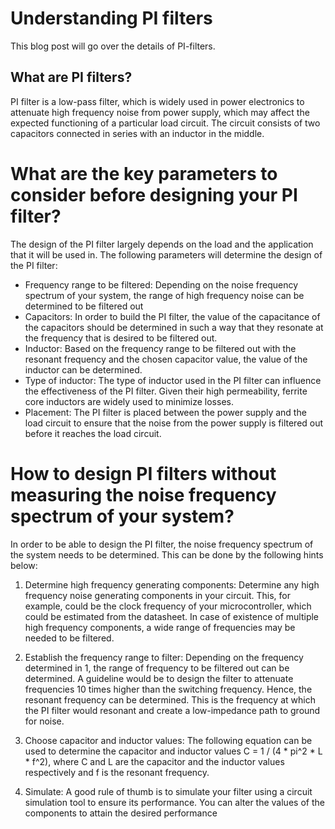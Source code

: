 #  Understanding PI filters

This blog post will go over the details of PI-filters. 

## What are PI filters?

PI filter is a low-pass filter, which is widely used in power electronics to attenuate high frequency noise from power supply, which may affect the expected functioning of a particular load circuit. The circuit consists of two capacitors connected in series with an inductor in the middle. 

# What are the key parameters to consider before designing your PI filter?

The design of the PI filter largely depends on the load and the application that it will be used in. The following parameters will determine the design of the PI filter:

- Frequency range to be filtered: Depending on the noise frequency spectrum of your system, the range of high frequency noise can be determined to be filtered out
- Capacitors: In order to build the PI filter, the value of the capacitance of the capacitors should be determined in such a way that they resonate at the frequency that is desired to be filtered out.
- Inductor: Based on the frequency range to be filtered out with the resonant frequency and the chosen capacitor value, the value of the inductor can be determined.
- Type of inductor: The type of inductor used in the PI filter can influence the effectiveness of the PI filter. Given their high permeability, ferrite core inductors are widely used to minimize losses.
- Placement: The PI filter is placed between the power supply and the load circuit to ensure that the noise from the power supply is filtered out before it reaches the load circuit. 

# How to design PI filters without measuring the noise frequency spectrum of your system?

In order to be able to design the PI filter, the noise frequency spectrum of the system needs to be determined. This can be done by the following hints below:

1. Determine high frequency generating components: Determine any high frequency noise generating components in your circuit. This, for example, could be the clock frequency of your microcontroller, which could be estimated from the datasheet. In case of existence of multiple high frequency components, a wide range of frequencies may be needed to be filtered. 
 
2. Establish the frequency range to filter: Depending on the frequency determined in 1, the range of frequency to be filtered out can be determined. A guideline would be to design the filter to attenuate frequencies 10 times higher than the switching frequency. Hence, the resonant frequency can be determined. This is the frequency at which the PI filter would resonant and create a low-impedance path to ground for noise. 

3. Choose capacitor and inductor values: The following equation can be used to determine the capacitor and inductor values C = 1 / (4 * pi^2 * L * f^2), where C and L are the capacitor and the inductor values respectively and f is the resonant frequency.

4. Simulate: A good rule of thumb is to simulate your filter using a circuit simulation tool to ensure its performance. You can alter the values of the components to attain the desired performance



